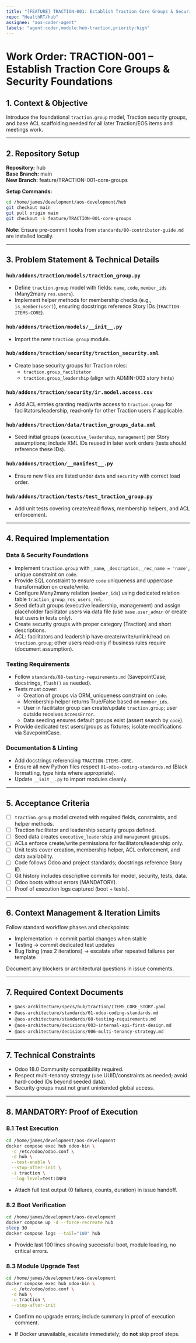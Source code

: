 ```yaml
---
title: "[FEATURE] TRACTION-001: Establish Traction Core Groups & Security"
repo: "HealthRT/hub"
assignee: "aos-coder-agent"
labels: "agent:coder,module:hub-traction,priority:high"
---
```

# Work Order: TRACTION-001 – Establish Traction Core Groups & Security Foundations

## 1. Context & Objective

Introduce the foundational `traction.group` model, Traction security groups, and base ACL scaffolding needed for all later Traction/EOS items and meetings work.

---

## 2. Repository Setup

**Repository:** hub  
**Base Branch:** main  
**New Branch:** feature/TRACTION-001-core-groups

**Setup Commands:**
```bash
cd /home/james/development/aos-development/hub
git checkout main
git pull origin main
git checkout -b feature/TRACTION-001-core-groups
```

**Note:** Ensure pre-commit hooks from `standards/00-contributor-guide.md` are installed locally.

---

## 3. Problem Statement & Technical Details

### `hub/addons/traction/models/traction_group.py`
- Define `traction.group` model with fields: `name`, `code`, `member_ids` (Many2many `res.users`).
- Implement helper methods for membership checks (e.g., `is_member(user)`), ensuring docstrings reference Story IDs (`TRACTION-ITEMS-CORE`).

### `hub/addons/traction/models/__init__.py`
- Import the new `traction_group` module.

### `hub/addons/traction/security/traction_security.xml`
- Create base security groups for Traction roles:
  - `traction.group_facilitator`
  - `traction.group_leadership` (align with ADMIN-003 story hints)

### `hub/addons/traction/security/ir.model.access.csv`
- Add ACL entries granting read/write access to `traction.group` for facilitators/leadership, read-only for other Traction users if applicable.

### `hub/addons/traction/data/traction_groups_data.xml`
- Seed initial groups (`executive_leadership`, `management`) per Story assumptions; include XML IDs reused in later work orders (tests should reference these IDs).

### `hub/addons/traction/__manifest__.py`
- Ensure new files are listed under `data` and `security` with correct load order.

### `hub/addons/traction/tests/test_traction_group.py`
- Add unit tests covering create/read flows, membership helpers, and ACL enforcement.

---

## 4. Required Implementation

### Data & Security Foundations
- Implement `traction.group` with `_name`, `_description`, `_rec_name = 'name'`, unique constraint on `code`.
- Provide SQL constraint to ensure `code` uniqueness and uppercase transformation on create/write.
- Configure Many2many relation (`member_ids`) using dedicated relation table `traction_group_res_users_rel`.
- Seed default groups (executive leadership, management) and assign placeholder facilitator users via data file (use `base.user_admin` or create test users in tests only).
- Create security groups with proper category (Traction) and short descriptions.
- ACL: facilitators and leadership have create/write/unlink/read on `traction.group`; other users read-only if business rules require (document assumption).

### Testing Requirements
- Follow `standards/08-testing-requirements.md` (SavepointCase, docstrings, `flush()` as needed).
- Tests must cover:
  - Creation of groups via ORM, uniqueness constraint on `code`.
  - Membership helper returns True/False based on `member_ids`.
  - User in facilitator group can create/update `traction.group`; user outside receives `AccessError`.
  - Data seeding ensures default groups exist (assert search by `code`).
- Provide dedicated test users/groups as fixtures; isolate modifications via SavepointCase.

### Documentation & Linting
- Add docstrings referencing `TRACTION-ITEMS-CORE`.
- Ensure all new Python files respect `01-odoo-coding-standards.md` (Black formatting, type hints where appropriate).
- Update `__init__.py` to import modules cleanly.

---

## 5. Acceptance Criteria

- [ ] `traction.group` model created with required fields, constraints, and helper methods.
- [ ] Traction facilitator and leadership security groups defined.
- [ ] Seed data creates `executive_leadership` and `management` groups.
- [ ] ACLs enforce create/write permissions for facilitators/leadership only.
- [ ] Unit tests cover creation, membership helper, ACL enforcement, and data availability.
- [ ] Code follows Odoo and project standards; docstrings reference Story ID.
- [ ] Git history includes descriptive commits for model, security, tests, data.
- [ ] Odoo boots without errors (MANDATORY).
- [ ] Proof of execution logs captured (boot + tests).

---

## 6. Context Management & Iteration Limits

Follow standard workflow phases and checkpoints:
- Implementation → commit partial changes when stable
- Testing → commit dedicated test updates
- Bug fixing (max 2 iterations) → escalate after repeated failures per template

Document any blockers or architectural questions in issue comments.

---

## 7. Required Context Documents

- `@aos-architecture/specs/hub/traction/ITEMS_CORE_STORY.yaml`
- `@aos-architecture/standards/01-odoo-coding-standards.md`
- `@aos-architecture/standards/08-testing-requirements.md`
- `@aos-architecture/decisions/003-internal-api-first-design.md`
- `@aos-architecture/decisions/006-multi-tenancy-strategy.md`

---

## 7. Technical Constraints

- Odoo 18.0 Community compatibility required.
- Respect multi-tenancy strategy (use UUID/constraints as needed; avoid hard-coded IDs beyond seeded data).
- Security groups must not grant unintended global access.

---

## 8. MANDATORY: Proof of Execution

### 8.1 Test Execution
```bash
cd /home/james/development/aos-development
docker compose exec hub odoo-bin \
  -c /etc/odoo/odoo.conf \
  -d hub \
  --test-enable \
  --stop-after-init \
  -i traction \
  --log-level=test:INFO
```
- Attach full test output (0 failures, counts, duration) in issue handoff.

### 8.2 Boot Verification
```bash
cd /home/james/development/aos-development
docker compose up -d --force-recreate hub
sleep 30
docker compose logs --tail="100" hub
```
- Provide last 100 lines showing successful boot, module loading, no critical errors.

### 8.3 Module Upgrade Test
```bash
cd /home/james/development/aos-development
docker compose exec hub odoo-bin \
  -c /etc/odoo/odoo.conf \
  -d hub \
  -u traction \
  --stop-after-init
```
- Confirm no upgrade errors; include summary in proof of execution comment.

- If Docker unavailable, escalate immediately; do **not** skip proof steps.


